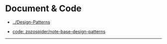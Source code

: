 
# Document & Code

* [../Design-Patterns](https://github.com/zozospider/note/blob/master/base/Design-Patterns/Design-Patterns.md)

* [code: zozospider/note-base-design-patterns](https://github.com/zozospider/note-base-design-patterns)

---
